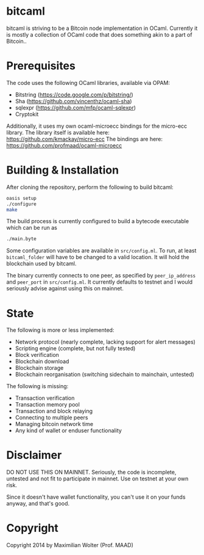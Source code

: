 bitcaml
=======

bitcaml is striving to be a Bitcoin node implementation in OCaml.
Currently it is mostly a collection of OCaml code that does something akin to a part of Bitcoin..

Prerequisites
=============
The code uses the following OCaml libraries, available via OPAM:

* Bitstring (https://code.google.com/p/bitstring/)
* Sha (https://github.com/vincenthz/ocaml-sha)
* sqlexpr (https://github.com/mfp/ocaml-sqlexpr)
* Cryptokit

Additionally, it uses my own ocaml-microecc bindings for the micro-ecc library.
The library itself is available here: https://github.com/kmackay/micro-ecc
The bindings are here: https://github.com/profmaad/ocaml-microecc

Building & Installation
=======================

After cloning the repository, perform the following to build bitcaml:
```sh
oasis setup
./configure
make
```

The build process is currently configured to build a bytecode executable which can be run as
```sh
./main.byte
```

Some configuration variables are available in ```src/config.ml```.
To run, at least ```bitcaml_folder``` will have to be changed to a valid location. It will hold the blockchain used by bitcaml.

The binary currently connects to one peer, as specified by ```peer_ip_address``` and ```peer_port``` in ```src/config.ml```. It currently defaults to testnet and I would seriously advise against using this on mainnet.

State
=====
The following is more or less implemented:

* Network protocol (nearly complete, lacking support for alert messages)
* Scripting engine (complete, but not fully tested)
* Block verification
* Blockchain download
* Blockchain storage
* Blockchain reorganisation (switching sidechain to mainchain, untested)

The following is missing:
* Transaction verification
* Transaction memory pool
* Transaction and block relaying
* Connecting to multiple peers
* Managing bitcoin network time
* Any kind of wallet or enduser functionality

Disclaimer
==========
DO NOT USE THIS ON MAINNET. Seriously, the code is incomplete, untested and not fit to participate in mainnet. Use on testnet at your own risk.

Since it doesn't have wallet functionality, you can't use it on your funds anyway, and that's good.

Copyright
=========
Copyright 2014 by Maximilian Wolter (Prof. MAAD)
